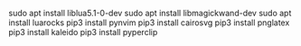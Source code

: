 sudo apt install liblua5.1-0-dev
sudo apt install libmagickwand-dev
sudo apt install luarocks
pip3 install pynvim
pip3 install cairosvg
pip3 install pnglatex
pip3 install kaleido
pip3 install pyperclip
